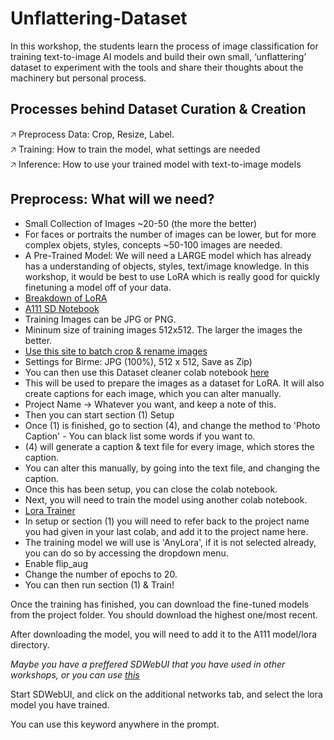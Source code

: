 # Unflattering-Dataset
In this workshop, the students learn the process of image classification for training text-to-image AI models and build their own small, ‘unflattering’ dataset to experiment with the tools and share their thoughts about the machinery but personal process.

## Processes behind Dataset Curation & Creation

🡥 Preprocess Data: Crop, Resize, Label. <br/>
🡥 Training: How to train the model, what settings are needed <br/>
🡥 Inference: How to use your trained model with text-to-image models <br/>

## Preprocess: What will we need?

* Small Collection of Images ~20-50 (the more the better)
* For faces or portraits the number of images can be lower, but for more complex objets, styles, concepts ~50-100 images are needed.
* A Pre-Trained Model: We will need a LARGE model which has already has a understanding of objects, styles, text/image knowledge. In this workshop, it would be best to use LoRA which is really good for quickly finetuning a model off of your data.
* [Breakdown of LoRA](https://softwarekeep.com/help-center/how-to-use-stable-diffusion-lora-models)
* [A111 SD Notebook](https://github.com/AUTOMATIC1111/stable-diffusion-webui)
* Training Images can be JPG or PNG.
* Mininum size of training images 512x512. The larger the images the better.
* [Use this site to batch crop & rename images](https://www.birme.net/?image_format=jpeg&quality_jpeg=100&rename=EnterNameHere-XXX)
* Settings for Birme: JPG (100%), 512 x 512, Save as Zip)
* You can then use this Dataset cleaner colab notebook [here](https://colab.research.google.com/drive/1pxk4SovIhZl4HaLmBJo50ZjCKOuofMwb#scrollTo=WBFik7accyDz)
* This will be used to prepare the images as a dataset for LoRA. It will also create captions for each image, which you can alter manually.
* Project Name -> Whatever you want, and keep a note of this.
* Then you can start section (1) Setup
* Once (1) is finished, go to section (4), and change the method to 'Photo Caption' - You can black list some words if you want to.
* (4) will generate a caption & text file for every image, which stores the caption.
* You can alter this manually, by going into the text file, and changing the caption.
* Once this has been setup, you can close the colab notebook.
* Next, you will need to train the model using another colab notebook.
* [Lora Trainer](https://colab.research.google.com/drive/1-D0l9UdkmUx25EonusH0ZGtzqqPWgo_c#scrollTo=OglZzI_ujZq-)
* In setup or section (1) you will need to refer back to the project name you had given in your last colab, and add it to the project name here.
* The training model we will use is 'AnyLora', if it is not selected already, you can do so by accessing the dropdown menu.
* Enable flip_aug
* Change the number of epochs to 20.
* You can then run section (1) & Train!

Once the training has finished, you can download the fine-tuned models from the project folder. You should download the highest one/most recent.

After downloading the model, you will need to add it to the A111 model/lora directory.

_Maybe you have a preffered SDWebUI that you have used in other workshops, or you can use [this](https://colab.research.google.com/github/TheLastBen/fast-stable-diffusion/blob/main/fast_stable_diffusion_AUTOMATIC1111.ipynb#scrollTo=PjzwxTkPSPHf)_

Start SDWebUI, and click on the additional networks tab, and select the lora model you have trained.

You can use this keyword anywhere in the prompt.

